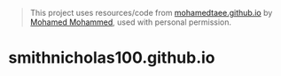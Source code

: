 > This project uses resources/code from [mohamedtaee.github.io](https://github.com/mohamedtaee/mohamedtaee.github.io) by [Mohamed Mohammed](https://github.com/mohamedtaee), used with personal permission.

# smithnicholas100.github.io
